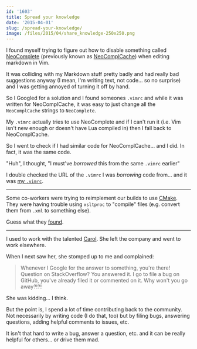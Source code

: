 ```yaml
---
id: '1603'
title: Spread your knowledge
date: '2015-04-01'
slug: /spread-your-knowledge/
image: /files/2015/04/share_knowledge-250x250.png
---
```


I found myself trying to figure out how to disable something called
[NeoComplete](https://github.com/Shougo/neocomplete.vim) (previously known as
[NeoComplCache](https://github.com/Shougo/neocomplcache.vim)) when editing
markdown in Vim.

It was colliding with my Markdown stuff pretty badly and had really bad
suggestions anyway (I mean, I'm writing text, not code... so no surprise) and
I was getting annoyed of turning it off by hand.

So I Googled for a solution and I found someones `.vimrc` and while it was
written for NeoComplCache, it was easy to just change all the `NeoComplCache`
strings to `NeoComplete`.

My `.vimrc` actually tries to use NeoComplete and if I can't run it (i.e. Vim
isn't new enough or doesn't have Lua compiled in) then I fall back to
NeoComplCache.

So I went to check if I had similar code for NeoComplCache... and I did. In
fact, it was the same code.

"Huh", I thought, "I must've _borrowed_ this from the same `.vimrc` earlier"

I double checked the URL of the `.vimrc` I was _borrowing_ code from... and it
was
[my `.vimrc`](https://github.com/docwhat/homedir-vim/blob/5297202e882f77096757b8bd529df387cae06dee/vimrc/.vimrc).

---

Some co-workers were trying to reimplement our builds to use
[CMake](http://www.cmake.org/). They were having trouble using `xsltproc` to
"compile" files (e.g. convert them from `.xml` to something else).

Guess what they
[found](http://stackoverflow.com/questions/3417120/how-can-i-use-cmake-with-xsltproc-as-the-compiler).

---

I used to work with the talented [Carol](http://carol-nichols.com/). She left
the company and went to work elsewhere.

When I next saw her, she stomped up to me and complained:

> Whenever I Google for the answer to something, you're there! Question on
> StackOverflow? You answered it. I go to file a bug on GitHub, you've already
> filed it or commented on it. Why won't you go away?!?!

She was kidding... I think.

But the point is, I spend a lot of time contributing back to the community.
Not necessarily by writing code (I do that, too) but by filing bugs, answering
questions, adding helpful comments to issues, etc.

It isn't that hard to write a bug, answer a question, etc. and it can be
really helpful for others... or drive them mad.
